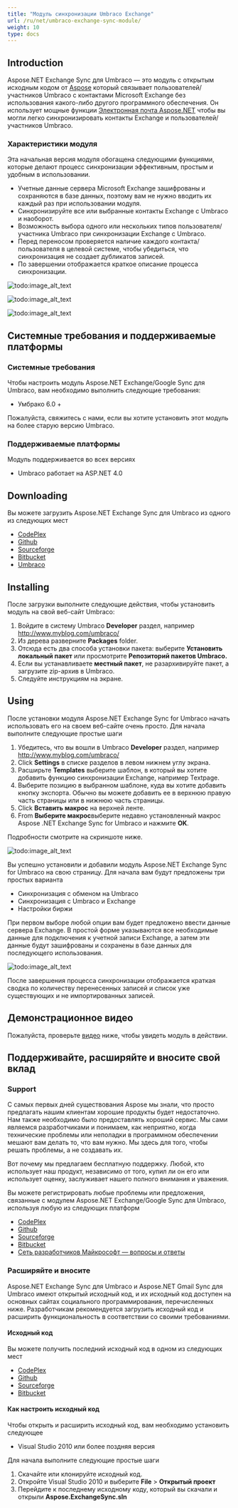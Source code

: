 ```yaml
---
title: "Модуль синхронизации Umbraco Exchange"
url: /ru/net/umbraco-exchange-sync-module/
weight: 10
type: docs
---
```



## **Introduction**
Aspose.NET Exchange Sync для Umbraco — это модуль с открытым исходным кодом от [Aspose](http://www.aspose.com/) который связывает пользователей/участников Umbraco с контактами Microsoft Exchange без использования какого-либо другого программного обеспечения. Он использует мощные функции [Электронная почта Aspose.NET](http://www.aspose.com/.net/email-component.aspx) чтобы вы могли легко синхронизировать контакты Exchange и пользователей/участников Umbraco.
### **Характеристики модуля**
Эта начальная версия модуля обогащена следующими функциями, которые делают процесс синхронизации эффективным, простым и удобным в использовании.

- Учетные данные сервера Microsoft Exchange зашифрованы и сохраняются в базе данных, поэтому вам не нужно вводить их каждый раз при использовании модуля.
- Синхронизируйте все или выбранные контакты Exchange с Umbraco и наоборот.
- Возможность выбора одного или нескольких типов пользователя/участника Umbraco при синхронизации Exchange с Umbraco.
- Перед переносом проверяется наличие каждого контакта/пользователя в целевой системе, чтобы убедиться, что синхронизация не создает дубликатов записей.
- По завершении отображается краткое описание процесса синхронизации.

![todo:image_alt_text](http://www.aspose.com/blogs/wp-content/uploads/2014/12/Aspose-.NET-Exchange-Sync-for-Umbraco.png)

![todo:image_alt_text](http://www.aspose.com/blogs/wp-content/uploads/2014/12/Exchange-to-Umbraco-Sync.png)

![todo:image_alt_text](http://www.aspose.com/blogs/wp-content/uploads/2014/12/Umbraco-to-Exchange-Sync.png)
## **Системные требования и поддерживаемые платформы**
### **Системные требования**
Чтобы настроить модуль Aspose.NET Exchange/Google Sync для Umbraco, вам необходимо выполнить следующие требования:

- Умбрако 6.0 +

Пожалуйста, свяжитесь с нами, если вы хотите установить этот модуль на более старую версию Umbraco.
### **Поддерживаемые платформы**
Модуль поддерживается во всех версиях

- Umbraco работает на ASP.NET 4.0
## **Downloading**
Вы можете загрузить Aspose.NET Exchange Sync для Umbraco из одного из следующих мест

- [CodePlex ](https://asposeumbraco.codeplex.com/releases)
- [Github ](https://github.com/asposemarketplace/Aspose_for_Umbraco/releases)
- [Sourceforge ](https://sourceforge.net/projects/asposeumbraco/files/)
- [Bitbucket ](https://bitbucket.org/asposemarketplace/aspose-for-umbraco/downloads)
- [Umbraco ](https://our.umbraco.org/projects/developer-tools/sync-umbraco-users-and-members-with-microsoft-exchange-contacts-using-aspose-net-exchange-sync-for-umbraco)
## **Installing**
После загрузки выполните следующие действия, чтобы установить модуль на свой веб-сайт Umbraco:

1. Войдите в систему Umbraco **Developer** раздел, например <http://www.myblog.com/umbraco/>
1. Из дерева разверните **Packages** folder.
1. Отсюда есть два способа установки пакета: выберите **Установить локальный пакет** или просмотрите **Репозиторий пакетов Umbraco.**
1. Если вы устанавливаете **местный пакет**, не разархивируйте пакет, а загрузите zip-архив в Umbraco.
1. Следуйте инструкциям на экране.
## **Using**
После установки модуля Aspose.NET Exchange Sync for Umbraco начать использовать его на своем веб-сайте очень просто. Для начала выполните следующие простые шаги

1. Убедитесь, что вы вошли в Umbraco **Developer** раздел, например <http://www.myblog.com/umbraco/>
1. Click **Settings** в списке разделов в левом нижнем углу экрана.
1. Расширьте **Templates** выберите шаблон, в который вы хотите добавить функцию синхронизации Exchange, например Textpage.
1. Выберите позицию в выбранном шаблоне, куда вы хотите добавить кнопку экспорта. Обычно вы можете добавить ее в верхнюю правую часть страницы или в нижнюю часть страницы.
1. Click **Вставить макрос** на верхней ленте.
1. From **Выберите макрос**выберите недавно установленный макрос Aspose .NET Exchange Sync for Umbraco и нажмите **OK**.

Подробности смотрите на скриншоте ниже.

![todo:image_alt_text](http://www.aspose.com/blogs/wp-content/uploads/2014/12/How-to-use-Aspose-.NET-Exchange-Sync-for-Umbraco.png)

Вы успешно установили и добавили модуль Aspose.NET Exchange Sync for Umbraco на свою страницу. Для начала вам будут предложены три простых варианта

- Синхронизация с обменом на Umbraco
- Синхронизация с Umbraco и Exchange
- Настройки биржи

При первом выборе любой опции вам будет предложено ввести данные сервера Exchange. В простой форме указываются все необходимые данные для подключения к учетной записи Exchange, а затем эти данные будут зашифрованы и сохранены в базе данных для последующего использования.

![todo:image_alt_text](http://www.aspose.com/blogs/wp-content/uploads/2014/12/Exchange-server-details.png)

После завершения процесса синхронизации отображается краткая сводка по количеству перенесенных записей и список уже существующих и не импортированных записей.
## **Демонстрационное видео**
Пожалуйста, проверьте [видео](https://www.youtube.com/watch?v=4TmELyL6FPE) ниже, чтобы увидеть модуль в действии.
## **Поддерживайте, расширяйте и вносите свой вклад**
### **Support**
С самых первых дней существования Aspose мы знали, что просто предлагать нашим клиентам хорошие продукты будет недостаточно. Нам также необходимо было предоставлять хороший сервис. Мы сами являемся разработчиками и понимаем, как неприятно, когда технические проблемы или неполадки в программном обеспечении мешают вам делать то, что вам нужно. Мы здесь для того, чтобы решать проблемы, а не создавать их.

Вот почему мы предлагаем бесплатную поддержку. Любой, кто использует наш продукт, независимо от того, купил ли он его или использует оценку, заслуживает нашего полного внимания и уважения.

Вы можете регистрировать любые проблемы или предложения, связанные с модулем Aspose.NET Exchange/Google Sync для Umbraco, используя любую из следующих платформ

- [CodePlex ](https://asposeumbraco.codeplex.com/workitem/list/basic)
- [Github ](https://github.com/asposemarketplace/Aspose_for_Umbraco/issues)
- [Sourceforge ](https://sourceforge.net/p/asposeumbraco/tickets/?source=navbar)
- [Bitbucket ](https://bitbucket.org/asposemarketplace/aspose-for-umbraco/issues?status=new&status=open)
- [Сеть разработчиков Майкрософт — вопросы и ответы ](https://code.msdn.microsoft.com/Sync-Umbraco-Users-and-f30d8afa/view/Discussions#content)
### **Расширяйте и вносите**
Aspose.NET Exchange Sync для Umbraco и Aspose.NET Gmail Sync для Umbraco имеют открытый исходный код, и их исходный код доступен на основных сайтах социального программирования, перечисленных ниже. Разработчикам рекомендуется загрузить исходный код и расширить функциональность в соответствии со своими требованиями.
#### **Исходный код**
Вы можете получить последний исходный код в одном из следующих мест

- [CodePlex ](https://asposeumbraco.codeplex.com/SourceControl/latest)
- [Github ](https://github.com/asposemarketplace/Aspose_for_Umbraco)
- [Sourceforge ](https://sourceforge.net/p/asposeumbraco/code/ci/master/tree/)
- [Bitbucket ](https://bitbucket.org/asposemarketplace/aspose-for-umbraco/src)
#### **Как настроить исходный код**
Чтобы открыть и расширить исходный код, вам необходимо установить следующее

- Visual Studio 2010 или более поздняя версия

Для начала выполните следующие простые шаги

1. Скачайте или клонируйте исходный код.
1. Откройте Visual Studio 2010 и выберите **File** > **Открытый проект**
1. Перейдите к последнему исходному коду, который вы скачали и открыли **Aspose.ExchangeSync.sln**
